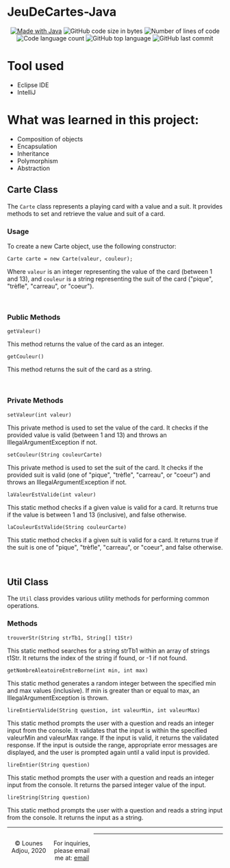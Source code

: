 # JeuDeCartes-Java
<p align="center">
    <a href="https://www.cprogramming.com/"><img alt="Made with Java" src="https://img.shields.io/badge/Made%20with-Java-1f425f.svg"/></a>
    <img alt="GitHub code size in bytes" src="https://img.shields.io/github/languages/code-size/bylkuss/JeuDeCartes-Java?color=lightblue" />
    <img alt="Number of lines of code" src="https://img.shields.io/tokei/lines/github/bylkuss/JeuDeCartes-Java?color=critical" />
    <img alt="Code language count" src="https://img.shields.io/github/languages/count/bylkuss/JeuDeCartes-Java?color=yellow" />
    <img alt="GitHub top language" src="https://img.shields.io/github/languages/top/bylkuss/JeuDeCartes-Java?color=blue" />
    <img alt="GitHub last commit" src="https://img.shields.io/github/last-commit/bylkuss/JeuDeCartes-Java?color=green" />
</p>

# Tool used
- Eclipse IDE
- IntelliJ

# What was learned in this project:
- Composition of objects
- Encapsulation
- Inheritance
- Polymorphism
- Abstraction


## Carte Class

The `Carte` class represents a playing card with a value and a suit. It provides methods to set and retrieve the value and suit of a card.

### Usage
To create a new Carte object, use the following constructor:
```
Carte carte = new Carte(valeur, couleur);
```

Where `valeur` is an integer representing the value of the card (between 1 and 13), and `couleur` is a string representing the suit of the card ("pique", "trèfle", "carreau", or "coeur").

<br>

### Public Methods
```
getValeur()
```
This method returns the value of the card as an integer.
```
getCouleur()
```
This method returns the suit of the card as a string.

<br>

### Private Methods
```
setValeur(int valeur)
```
This private method is used to set the value of the card. It checks if the provided value is valid (between 1 and 13) and throws an IllegalArgumentException if not.
```
setCouleur(String couleurCarte)
```
This private method is used to set the suit of the card. It checks if the provided suit is valid (one of "pique", "trèfle", "carreau", or "coeur") and throws an IllegalArgumentException if not.
```
laValeurEstValide(int valeur)
```
This static method checks if a given value is valid for a card. It returns true if the value is between 1 and 13 (inclusive), and false otherwise.
```
laCouleurEstValide(String couleurCarte)
```
This static method checks if a given suit is valid for a card. It returns true if the suit is one of "pique", "trèfle", "carreau", or "coeur", and false otherwise.

<br>

## Util Class
The `Util` class provides various utility methods for performing common operations.

### Methods
```
trouverStr(String strTb1, String[] t1Str)
```
This static method searches for a string strTb1 within an array of strings t1Str. It returns the index of the string if found, or -1 if not found.
```
getNombreAleatoireEntreBorne(int min, int max)
```
This static method generates a random integer between the specified min and max values (inclusive). If min is greater than or equal to max, an IllegalArgumentException is thrown.
```
lireEntierValide(String question, int valeurMin, int valeurMax)
```
This static method prompts the user with a question and reads an integer input from the console. It validates that the input is within the specified valeurMin and valeurMax range. If the input is valid, it returns the validated response. If the input is outside the range, appropriate error messages are displayed, and the user is prompted again until a valid input is provided.
```
lireEntier(String question)
```
This static method prompts the user with a question and reads an integer input from the console. It returns the parsed integer value of the input.
```
lireString(String question)
```
This static method prompts the user with a question and reads a string input from the console. It returns the input as a string.

***********************************************
 <footer>
    <p align=center style="float:left; width: 20%;">
        &copy; Lounes Adjou, 2020
    </p>
    <p align=center style="float:left; width: 20%;">
        For inquiries, please email me at: <a href="mailto:lounes.adjou@gmail.com">email</a>
    </p>
</footer>

 ***********************************************
